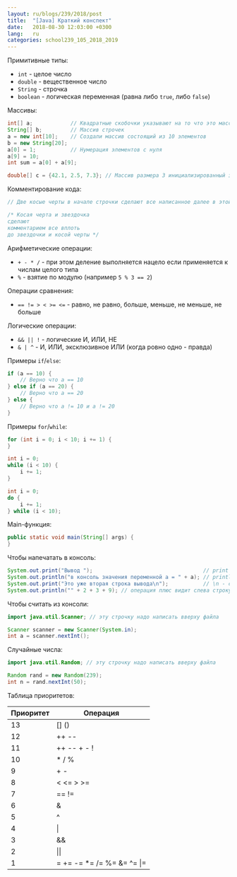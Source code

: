```yaml
---
layout: ru/blogs/239/2018/post
title:  "[Java] Краткий конспект"
date:   2018-08-30 12:03:00 +0300
lang:   ru
categories: school239_105_2018_2019
---
```


Примитивные типы:
 - ```int``` - целое число
 - ```double``` - вещественное число
 - ```String``` - строчка
 - ```boolean``` - логическая переменная (равна либо ```true```, либо ```false```)
 
Массивы:
```java
int[] a;            // Квадратные скобочки указывают на то что это массив, int - на то что каждый элемент целого типа
String[] b;         // Массив строчек
a = new int[10];    // Создали массив состоящий из 10 элементов
b = new String[20];
a[0] = 1;           // Нумерация элементов с нуля
a[9] = 10;
int sum = a[0] + a[9];

double[] c = {42.1, 2.5, 7.3}; // Массив размера 3 инициализированный значениями в скобочках 
```

Комментирование кода:

```java
// Две косые черты в начале строчки сделают все написанное далее в этой строчке - комментарием

/* Косая черта и звездочка
сделают
комментарием все вплоть
до звездочки и косой черты */
```

Арифметические операции:
 - ```+ - * /``` - при этом деление выполняется нацело если применяется к числам целого типа
 - ```%``` - взятие по модулю (например ```5 % 3 == 2```)
 
Операции сравнения:
 - ```== != > < >= <=``` - равно, не равно, больше, меньше, не меньше, не больше
 
Логические операции:
 - ```&& || !``` - логические И, ИЛИ, НЕ
 - ```& | ^``` - И, ИЛИ, эксклюзивное ИЛИ (когда ровно одно - правда)

Примеры ```if```/```else```:
```java
if (a == 10) {
    // Верно что a == 10
} else if (a == 20) {
    // Верно что a == 20
} else {
    // Верно что a != 10 и a != 20
}
```

Примеры ```for```/```while```:
```java
for (int i = 0; i < 10; i += 1) {
}

int i = 0;
while (i < 10) {
    i += 1;
}

int i = 0;
do {
    i += 1;
} while (i < 10);
```

Main-функция:
```java
public static void main(String[] args) {
}
```

Чтобы напечатать в консоль:
```java
System.out.print("Вывод ");                                   // print - выводит в консоль без окончания строки
System.out.println("в консоль значения переменной a = " + a); // println - выводит в консоль и завершает строку
System.out.print("Это уже вторая строка вывода\n");           // \n - специальный символ завершения строки (иначе говоря - переноса каретки)
System.out.println("" + 2 + 3 + 9); // операция плюс видит слева строку и справа число, поэтому число преобразует в строку и объединит полученные строки и так далее
```

Чтобы считать из консоли:
```java
import java.util.Scanner; // эту строчку надо написать вверху файла
```
```java
Scanner scanner = new Scanner(System.in);
int a = scanner.nextInt();
```

Случайные числа:
```java
import java.util.Random; // эту строчку надо написать вверху файла
```
```java
Random rand = new Random(239);
int n = rand.nextInt(50);
```

Таблица приоритетов:

| Приоритет     | Операция      |
| ------------- | ------------- |
| 13 | [] ()|
| 12 | ++ --|
| 11 |++ -- + - !|
| 10 |  * / % |
| 9 | + - |
| 8 | < <= > >= |
| 7 | == !=  |
| 6 | &  |
| 5 | ^  |
| 4 | \|  |
| 3 | &&  |
| 2  |  \|\|  |
| 1  | =   +=   -= *=   /=   %= &=   ^=   \|=  |